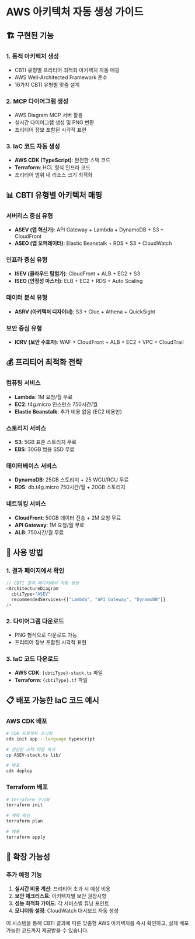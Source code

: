 # AWS 아키텍처 자동 생성 가이드

## 🏗️ 구현된 기능

### 1. **동적 아키텍처 생성**
- CBTI 유형별 프리티어 최적화 아키텍처 자동 매핑
- AWS Well-Architected Framework 준수
- 16가지 CBTI 유형별 맞춤 설계

### 2. **MCP 다이어그램 생성**
- AWS Diagram MCP 서버 활용
- 실시간 다이어그램 생성 및 PNG 변환
- 프리티어 정보 포함된 시각적 표현

### 3. **IaC 코드 자동 생성**
- **AWS CDK (TypeScript)**: 완전한 스택 코드
- **Terraform**: HCL 형식 인프라 코드
- 프리티어 범위 내 리소스 크기 최적화

## 📊 CBTI 유형별 아키텍처 매핑

### 서버리스 중심 유형
- **ASEV (앱 혁신가)**: API Gateway + Lambda + DynamoDB + S3 + CloudFront
- **ASEO (앱 오퍼레이터)**: Elastic Beanstalk + RDS + S3 + CloudWatch

### 인프라 중심 유형  
- **ISEV (클라우드 탐험가)**: CloudFront + ALB + EC2 + S3
- **ISEO (안정성 마스터)**: ELB + EC2 + RDS + Auto Scaling

### 데이터 분석 유형
- **ASRV (아키텍처 디자이너)**: S3 + Glue + Athena + QuickSight

### 보안 중심 유형
- **ICRV (보안 수호자)**: WAF + CloudFront + ALB + EC2 + VPC + CloudTrail

## 💰 프리티어 최적화 전략

### 컴퓨팅 서비스
- **Lambda**: 1M 요청/월 무료
- **EC2**: t4g.micro 인스턴스 750시간/월
- **Elastic Beanstalk**: 추가 비용 없음 (EC2 비용만)

### 스토리지 서비스
- **S3**: 5GB 표준 스토리지 무료
- **EBS**: 30GB 범용 SSD 무료

### 데이터베이스 서비스
- **DynamoDB**: 25GB 스토리지 + 25 WCU/RCU 무료
- **RDS**: db.t4g.micro 750시간/월 + 20GB 스토리지

### 네트워킹 서비스
- **CloudFront**: 50GB 데이터 전송 + 2M 요청 무료
- **API Gateway**: 1M 요청/월 무료
- **ALB**: 750시간/월 무료

## 🔧 사용 방법

### 1. 결과 페이지에서 확인
```typescript
// CBTI 결과 페이지에서 자동 생성
<ArchitectureDiagram 
  cbtiType="ASEV" 
  recommendedServices={["Lambda", "API Gateway", "DynamoDB"]}
/>
```

### 2. 다이어그램 다운로드
- PNG 형식으로 다운로드 가능
- 프리티어 정보 포함된 시각적 표현

### 3. IaC 코드 다운로드
- **AWS CDK**: `{cbtiType}-stack.ts` 파일
- **Terraform**: `{cbtiType}.tf` 파일

## 📋 배포 가능한 IaC 코드 예시

### AWS CDK 배포
```bash
# CDK 프로젝트 초기화
cdk init app --language typescript

# 생성된 스택 파일 복사
cp ASEV-stack.ts lib/

# 배포
cdk deploy
```

### Terraform 배포
```bash
# Terraform 초기화
terraform init

# 계획 확인
terraform plan

# 배포
terraform apply
```

## 🎯 확장 가능성

### 추가 예정 기능
1. **실시간 비용 계산**: 프리티어 초과 시 예상 비용
2. **보안 체크리스트**: 아키텍처별 보안 권장사항
3. **성능 최적화 가이드**: 각 서비스별 튜닝 포인트
4. **모니터링 설정**: CloudWatch 대시보드 자동 생성

이 시스템을 통해 CBTI 결과에 따른 맞춤형 AWS 아키텍처를 즉시 확인하고, 실제 배포 가능한 코드까지 제공받을 수 있습니다.